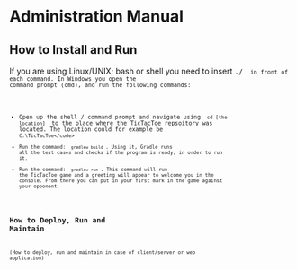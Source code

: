 # Administration Manual

## How to Install and Run
If you are using Linux/UNIX; bash or shell you need to insert <code>./ <code> in front of each command. In Windows you open the command prompt (cmd), and run the following commands:
  
- Open up the shell / command prompt and navigate using <code> cd [the location] </code> to the place where the TicTacToe repsoitory was located. The location could for example be <code>C:\TicTacToe\</code>
- Run the command: <code> gradlew build </code>. Using it, Gradle runs all the test cases and checks if the program is ready, in order to run it.
- Run the command: <code> gradlew run </code>. This command will run the TicTacToe game and a greeting will appear to welcome you in the console. From there you can put in your first mark in the game against your opponent.

## How to Deploy, Run and Maintain

(How to deploy, run and maintain in case of client/server or web application)
